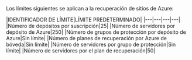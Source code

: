 <properties
   pageTitle="Tabla de límites de recuperación del sitio"
   description="Describe los límites del sistema para la recuperación del sitio."
   services="site recovery"
   documentationCenter="NA"
   authors="csilauraa"
   manager="jwhit"
   editor="" />
<tags
   ms.service="site recovery"
   ms.devlang="NA"
   ms.topic="article"
   ms.tgt_pltfrm="NA"
   ms.workload="TBD"
   ms.date="07/06/2015"
   ms.author="lauraa" />


Los límites siguientes se aplican a la recuperación de sitios de Azure:


|IDENTIFICADOR DE LÍMITE|LÍMITE PREDETERMINADO|
|---|---|---|---|
|Número de depósitos por suscripción|25|
|Número de servidores por depósito de Azure|250|
|Número de grupos de protección por depósito de Azure|Sin límite|
|Número de planes de recuperación por Azure de bóveda|Sin límite|
|Número de servidores por grupo de protección|Sin límite|
|Número de servidores por el plan de recuperación|50|
